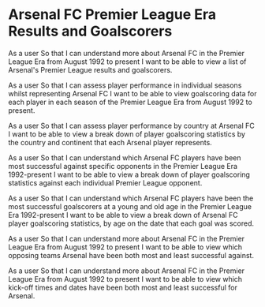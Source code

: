 # Arsenal FC Premier League Era Results and Goalscorers

As a user
So that I can understand more about Arsenal FC in the Premier League Era from August 1992 to present
I want to be able to view a list of Arsenal's Premier League results and goalscorers.

As a user
So that I can assess player performance in individual seasons whilst representing Arsenal FC
I want to be able to view goalscoring data for each player in each season of the Premier League Era from August 1992 to present.

As a user
So that I can assess player performance by country at Arsenal FC
I want to be able to view a break down of player goalscoring statistics by the country and continent that each Arsenal player represents.

As a user
So that I can understand which Arsenal FC players have been most successful against specific opponents in the Premier League Era 1992-present
I want to be able to view a break down of player goalscoring statistics against each individual Premier League opponent.

As a user
So that I can understand which Arsenal FC players have been the most successful goalscorers at a young and old age in the Premier League Era 1992-present
I want to be able to view a break down of Arsenal FC player goalscoring statistics, by age on the date that each goal was scored.

As a user
So that I can understand more about Arsenal FC in the Premier League Era from August 1992 to present
I want to be able to view which opposing teams Arsenal have been both most and least successful against.

As a user
So that I can understand more about Arsenal FC in the Premier League Era from August 1992 to present
I want to be able to view which kick-off times and dates have been both most and least successful for Arsenal.

